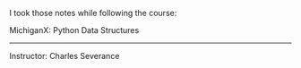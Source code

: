 I took those notes while following the course:

MichiganX: Python Data Structures

----------------------------------------
Instructor: Charles Severance
